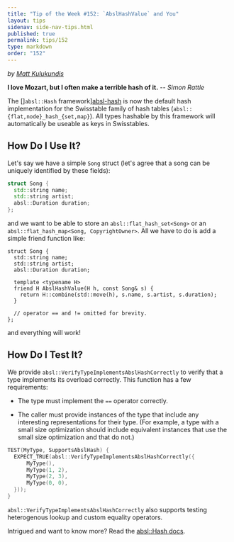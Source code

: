 ```yaml
---
title: "Tip of the Week #152: `AbslHashValue` and You"
layout: tips
sidenav: side-nav-tips.html
published: true
permalink: tips/152
type: markdown
order: "152"
---
```


*by [Matt Kulukundis](mailto:kfm@google.com)*

**I love Mozart, but I often make a terrible hash of it.** -- *Simon Rattle*

The []`absl::Hash` framework][absl-hash] is now the default hash implementation
for the Swisstable family of hash tables (`absl::{flat,node}_hash_{set,map}`).
All types hashable by this framework will automatically be useable as keys in
Swisstables.

## How Do I Use It?

Let's say we have a simple `Song` struct (let's agree that a song can be
uniquely identified by these fields):

```cpp
struct Song {
  std::string name;
  std::string artist;
  absl::Duration duration;
};
```

and we want to be able to store an `absl::flat_hash_set<Song>` or an
`absl::flat_hash_map<Song, CopyrightOwner>`. All we have to do is add a simple
friend function like:

```
struct Song {
  std::string name;
  std::string artist;
  absl::Duration duration;

  template <typename H>
  friend H AbslHashValue(H h, const Song& s) {
    return H::combine(std::move(h), s.name, s.artist, s.duration);
  }

  // operator == and != omitted for brevity.
};
```

and everything will work!

## How Do I Test It?

We provide `absl::VerifyTypeImplementsAbslHashCorrectly` to verify that a type
implements its overload correctly. This function has a few requirements:

*   The type must implement the `==` operator correctly.

*   The caller must provide instances of the type that include any interesting
    representations for their type. (For example, a type with a small size
    optimization should include equivalent instances that use the small size
    optimization and that do not.)

```cpp
TEST(MyType, SupportsAbslHash) {
  EXPECT_TRUE(absl::VerifyTypeImplementsAbslHashCorrectly({
      MyType(),
      MyType(1, 2),
      MyType(2, 3),
      MyType(0, 0),
  }));
}
```

`absl::VerifyTypeImplementsAbslHashCorrectly` also supports testing heterogenous
lookup and custom equality operators.

Intrigued and want to know more? Read the [absl::Hash docs][absl-hash].

[absl-hash]: /docs/cpp/guides/hash
